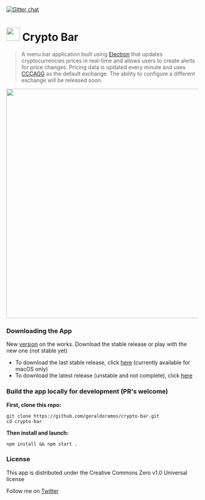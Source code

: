 [![Gitter chat](https://badges.gitter.im/gitterHQ/gitter.png)](https://gitter.im/crypto-bar/Lobby)
# <a target="_blank" href="https://www.producthunt.com/posts/crypto-bar"><img src="https://s3.amazonaws.com/cryptobar/phbadge.png" width="35px" height="35px"></img></a> Crypto Bar
> A menu bar application built using [Electron](https://github.com/electron) that updates cryptocurrencies prices in real-time and allows users to create alerts for price changes. Pricing data is updated every minute and uses [CCCAGG](https://www.cryptocompare.com/media/12318004/cccagg.pdf) as the default exchange. The ability to configure a different exchange will be released soon.

<p align="center"><img src="https://s3.amazonaws.com/cryptobar/crypto-bar.gif" width="600"/></p>

### Downloading the App

New [version](https://d.pr/free/v/G3xx8s/3KcZxuIC) on the works. Download the stable release or play with the new one (not stable yet)

- To download the last stable release, click [here](https://github.com/geraldoramos/crypto-bar/releases/tag/v1.0.19) (currently available for macOS only)
- To download the latest release (unstable and not complete), click [here](https://github.com/geraldoramos/crypto-bar/releases/latest)

### Build the app locally for development (PR's welcome)

**First, clone this repo:**
 ```
git clone https://github.com/geraldoramos/crypto-bar.git
cd crypto-bar
 ```

**Then install and launch:**
```
npm install && npm start .
 ```

### License
This app is distributed under the Creative Commons Zero v1.0 Universal license

Follow me on [Twitter](http://twitter.com/geraldoramos)
